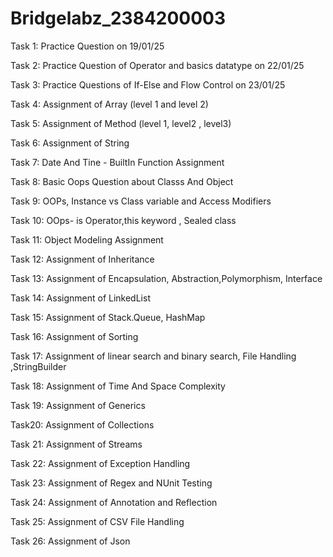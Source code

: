 # Bridgelabz_2384200003
Task 1:
Practice Question on 19/01/25

Task 2:
Practice Question of Operator and basics datatype on 22/01/25

Task 3: 
Practice Questions of If-Else and Flow Control on 23/01/25 

Task 4:
Assignment of Array (level 1 and level 2)

Task 5:
Assignment of Method (level 1, level2 , level3)

Task 6:
Assignment of String 

Task 7:
Date And Tine - BuiltIn Function Assignment 

Task 8:
Basic Oops Question about Classs And Object  

Task 9:
OOPs, Instance vs Class variable and Access Modifiers 

Task 10:
OOps- is Operator,this keyword , Sealed class 

Task 11:
Object Modeling Assignment 

Task 12:
Assignment of Inheritance 

Task 13:
Assignment of Encapsulation, Abstraction,Polymorphism, Interface 

Task 14:
Assignment of LinkedList

Task 15:
Assignment of Stack.Queue, HashMap 

Task 16:
Assignment of Sorting 

Task 17:
Assignment of linear search and binary search, File Handling ,StringBuilder 

Task 18:
Assignment of Time And Space Complexity

Task 19:
Assignment of Generics 

Task20:
Assignment of Collections

Task 21:
Assignment of Streams

Task 22:
Assignment of Exception Handling

Task 23:
Assignment of Regex and NUnit Testing

Task 24:
Assignment of Annotation and Reflection 

Task 25:
Assignment of CSV File Handling

Task 26:
Assignment of Json 
